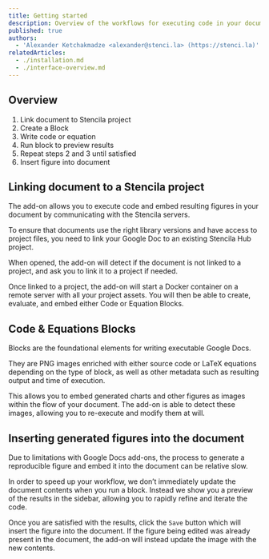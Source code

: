 ```yaml
---
title: Getting started
description: Overview of the workflows for executing code in your documents
published: true
authors:
  - 'Alexander Ketchakmadze <alexander@stenci.la> (https://stenci.la)'
relatedArticles:
  - ./installation.md
  - ./interface-overview.md
---
```


## Overview

1.  Link document to Stencila project
2.  Create a Block
3.  Write code or equation
4.  Run block to preview results
5.  Repeat steps 2 and 3 until satisfied
6.  Insert figure into document

## Linking document to a Stencila project

The add-on allows you to execute code and embed resulting figures in your document by communicating with the Stencila servers.

To ensure that documents use the right library versions and have access to project files, you need to link your Google Doc to an existing Stencila Hub project.

When opened, the add-on will detect if the document is not linked to a project, and ask you to link it to a project if needed.

Once linked to a project, the add-on will start a Docker container on a remote server with all your project assets. You will then be able to create, evaluate, and embed either Code or Equation Blocks.

## Code & Equations Blocks

Blocks are the foundational elements for writing executable Google Docs.

They are PNG images enriched with either source code or LaTeX equations depending on the type of block, as well as other metadata such as resulting output and time of execution.

This allows you to embed generated charts and other figures as images within the flow of your document. The add-on is able to detect these images, allowing you to re-execute and modify them at will.

## Inserting generated figures into the document

Due to limitations with Google Docs add-ons, the process to generate a reproducible figure and embed it into the document can be relative slow.

In order to speed up your workflow, we don’t immediately update the document contents when you run a block. Instead we show you a preview of the results in the sidebar, allowing you to rapidly refine and iterate the code.

Once you are satisfied with the results, click the `Save` button which will insert the figure into the document. If the figure being edited was already present in the document, the add-on will instead update the image with the new contents.
